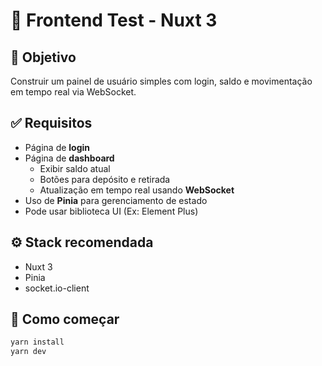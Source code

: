 # 🧪 Frontend Test - Nuxt 3

## 📌 Objetivo  
Construir um painel de usuário simples com login, saldo e movimentação em tempo real via WebSocket.

## ✅ Requisitos
- Página de **login**
- Página de **dashboard**
  - Exibir saldo atual
  - Botões para depósito e retirada
  - Atualização em tempo real usando **WebSocket**
- Uso de **Pinia** para gerenciamento de estado
- Pode usar biblioteca UI (Ex: Element Plus)

## ⚙️ Stack recomendada
- Nuxt 3
- Pinia
- socket.io-client

## 🚀 Como começar

```bash
yarn install
yarn dev
